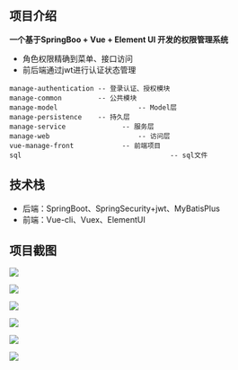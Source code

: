 ## 项目介绍

**一个基于SpringBoo + Vue + Element UI 开发的权限管理系统**

- 角色权限精确到菜单、接口访问
- 前后端通过jwt进行认证状态管理

```
manage-authentication -- 登录认证、授权模块
manage-common         -- 公共模块
manage-model					-- Model层
manage-persistence    -- 持久层
manage-service				-- 服务层
manage-web						-- 访问层
vue-manage-front			-- 前端项目
sql										-- sql文件
```

## 技术栈

- 后端：SpringBoot、SpringSecurity+jwt、MyBatisPlus
- 前端：Vue-cli、Vuex、ElementUI

## 项目截图

![](https://tva1.sinaimg.cn/large/007S8ZIlgy1gfvkfm46hxj31ky0u0e84.jpg)

![](https://tva1.sinaimg.cn/large/007S8ZIlgy1gfvkgf1y94j31km0u0n5n.jpg)

![](https://tva1.sinaimg.cn/large/007S8ZIlgy1gfvkh4e9nkj31ko0u044w.jpg)

![](https://tva1.sinaimg.cn/large/007S8ZIlgy1gfvkhh99nbj31ko0u0doq.jpg)

![](https://tva1.sinaimg.cn/large/007S8ZIlgy1gfvkhye127j31ks0u0k1g.jpg)

![](https://tva1.sinaimg.cn/large/007S8ZIlgy1gfvkjmf6c4j31kz0u0tjm.jpg)
